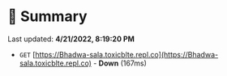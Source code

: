 # 📖 Summary
Last updated: **4/21/2022, 8:19:20 PM**

- `GET` [https://Bhadwa-sala.toxicblte.repl.co](https://Bhadwa-sala.toxicblte.repl.co) - **Down** (167ms)
